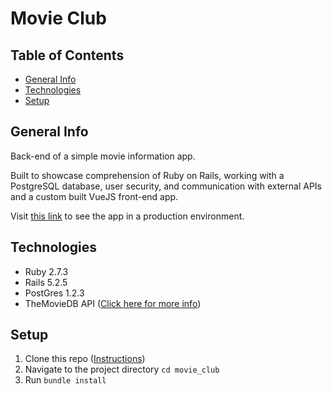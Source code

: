 # Movie Club

## Table of Contents
* [General Info](#general-info)
* [Technologies](#technologies)
* [Setup](#setup)

## General Info
Back-end of a simple movie information app.

Built to showcase comprehension of Ruby on Rails, working with a PostgreSQL database, user security, and communication with external APIs and a custom built VueJS front-end app.

Visit [this link](https://immense-mountain-08471.herokuapp.com/) to see the app in a production environment.

## Technologies
* Ruby 2.7.3
* Rails 5.2.5
* PostGres 1.2.3
* TheMovieDB API ([Click here for more info](https://developers.themoviedb.org/3/getting-started/introduction))

## Setup
1) Clone this repo ([Instructions](https://docs.github.com/en/github/creating-cloning-and-archiving-repositories/cloning-a-repository))
2) Navigate to the project directory `cd movie_club`
3) Run `bundle install`
